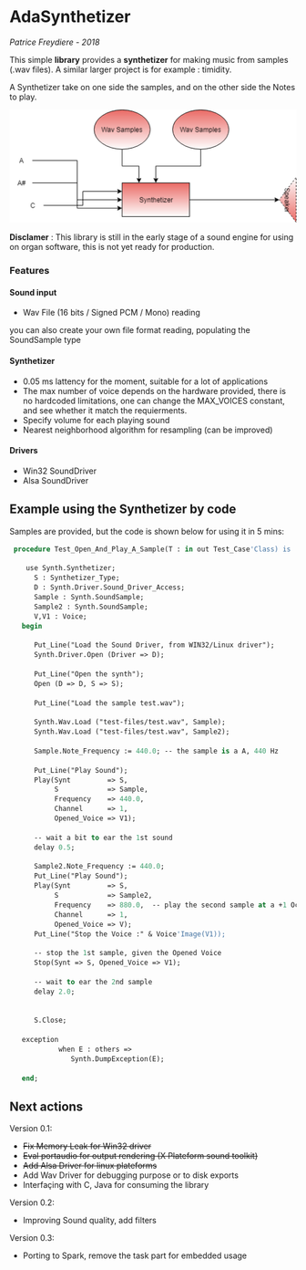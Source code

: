 # AdaSynthetizer

*Patrice Freydiere - 2018*



This simple **library** provides a **synthetizer** for making music from samples (.wav files). A similar larger project is for example : timidity.

A Synthetizer take on one side the samples, and on the other side the Notes to play.

![](doc/Synthetizer.png)

**Disclamer** : This library is still in the early stage of a sound engine for using on organ software, this is not yet ready for production.

### Features

#### Sound input

- Wav File (16 bits / Signed PCM / Mono) reading

you can also create your own file format reading, populating the SoundSample type

#### Synthetizer

- 0.05 ms lattency for the moment, suitable for a lot of applications
- The max number of voice depends on the hardware provided, there is no hardcoded limitations, one can change the MAX_VOICES constant, and see whether it match the requierments.
- Specify volume for each playing sound
- Nearest neighborhood algorithm for resampling (can be improved)

#### Drivers

- Win32 SoundDriver
- Alsa SoundDriver



## Example using the Synthetizer by code

Samples are provided, but the code is shown below for using it in 5 mins:



```pascal
 procedure Test_Open_And_Play_A_Sample(T : in out Test_Case'Class) is

    use Synth.Synthetizer;
      S : Synthetizer_Type;
      D : Synth.Driver.Sound_Driver_Access;
      Sample : Synth.SoundSample;
      Sample2 : Synth.SoundSample;
      V,V1 : Voice;
   begin

      Put_Line("Load the Sound Driver, from WIN32/Linux driver");
      Synth.Driver.Open (Driver => D);
      
      Put_Line("Open the synth");
      Open (D => D, S => S);
      
      Put_Line("Load the sample test.wav");

      Synth.Wav.Load ("test-files/test.wav", Sample);
      Synth.Wav.Load ("test-files/test.wav", Sample2);

      Sample.Note_Frequency := 440.0; -- the sample is a A, 440 Hz

      Put_Line("Play Sound");
      Play(Synt         => S,
           S            => Sample,
           Frequency    => 440.0,
           Channel      => 1,
           Opened_Voice => V1);

      -- wait a bit to ear the 1st sound
      delay 0.5;

      Sample2.Note_Frequency := 440.0;
      Put_Line("Play Sound");
      Play(Synt         => S,
           S            => Sample2,
           Frequency    => 880.0,  -- play the second sample at a +1 Octave
           Channel      => 1,
           Opened_Voice => V);
      Put_Line("Stop the Voice :" & Voice'Image(V1));
      
      -- stop the 1st sample, given the Opened Voice
      Stop(Synt => S, Opened_Voice => V1);

      -- wait to ear the 2nd sample
      delay 2.0;


      S.Close;

   exception
            when E : others =>
               Synth.DumpException(E);

   end;
```



## Next actions

Version 0.1:

- ~~Fix Memory Leak for Win32 driver~~
- ~~Eval portaudio for output rendering (X Plateform sound toolkit)~~
- ~~Add Alsa Driver for linux plateforms~~
- Add Wav Driver for debugging purpose or to disk exports
- Interfaçing with C, Java for consuming the library

Version 0.2: 

- Improving Sound quality, add filters

Version 0.3:

- Porting to Spark, remove the task part for embedded usage
